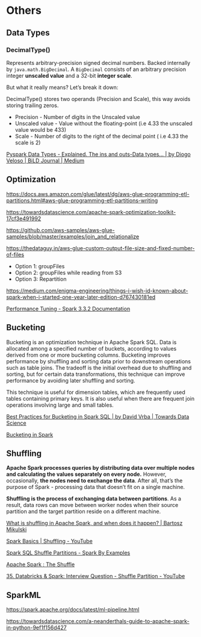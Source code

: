 # Others

## Data Types

### DecimalType()

Represents arbitrary-precision signed decimal numbers. Backed internally by `java.math.BigDecimal`. A `BigDecimal` consists of an arbitrary precision integer **unscaled value** and a 32-bit **integer scale**.

But what it really means? Let’s break it down:

DecimalType() stores two operands (Precision and Scale), this way avoids storing trailing zeros.

- Precision - Number of digits in the Unscaled value
- Unscaled value - Value without the floating-point (i.e 4.33 the unscaled value would be 433)
- Scale - Number of digits to the right of the decimal point ( i.e 4.33 the scale is 2)

[Pyspark Data Types - Explained. The ins and outs-Data types… | by Diogo Veloso | BiLD Journal | Medium](https://medium.com/bild-journal/pyspark-data-types-explained-feb5e6f83c43)

## Optimization

https://docs.aws.amazon.com/glue/latest/dg/aws-glue-programming-etl-partitions.html#aws-glue-programming-etl-partitions-writing

https://towardsdatascience.com/apache-spark-optimization-toolkit-17cf3e491992

https://github.com/aws-samples/aws-glue-samples/blob/master/examples/join_and_relationalize

https://thedataguy.in/aws-glue-custom-output-file-size-and-fixed-number-of-files

- Option 1: groupFiles
- Option 2: groupFiles while reading from S3
- Option 3: Repartition

https://medium.com/enigma-engineering/things-i-wish-id-known-about-spark-when-i-started-one-year-later-edition-d767430181ed

[Performance Tuning - Spark 3.3.2 Documentation](https://spark.apache.org/docs/latest/sql-performance-tuning.html)

## Bucketing

Bucketing is an optimization technique in Apache Spark SQL. Data is allocated among a specified number of buckets, according to values derived from one or more bucketing columns. Bucketing improves performance by shuffling and sorting data prior to downstream operations such as table joins. The tradeoff is the initial overhead due to shuffling and sorting, but for certain data transformations, this technique can improve performance by avoiding later shuffling and sorting.

This technique is useful for dimension tables, which are frequently used tables containing primary keys. It is also useful when there are frequent join operations involving large and small tables.

[Best Practices for Bucketing in Spark SQL | by David Vrba | Towards Data Science](https://towardsdatascience.com/best-practices-for-bucketing-in-spark-sql-ea9f23f7dd53)

[Bucketing in Spark](https://www.clairvoyant.ai/blog/bucketing-in-spark)

## Shuffling

**Apache Spark processes queries by distributing data over multiple nodes and calculating the values separately on every node.** However, occasionally, **the nodes need to exchange the data**. After all, that’s the purpose of Spark - processing data that doesn’t fit on a single machine.

**Shuffling is the process of exchanging data between partitions**. As a result, data rows can move between worker nodes when their source partition and the target partition reside on a different machine.

[What is shuffling in Apache Spark, and when does it happen? | Bartosz Mikulski](https://www.mikulskibartosz.name/shuffling-in-apache-spark/)

[Spark Basics | Shuffling - YouTube](https://www.youtube.com/watch?v=ffHboqNoW_A)

[Spark SQL Shuffle Partitions - Spark By Examples](https://sparkbyexamples.com/spark/spark-shuffle-partitions/?expand_article=1)

[Apache Spark : The Shuffle](https://www.linkedin.com/pulse/apache-spark-shuffle-akhil-pathirippilly-mana/)

[35. Databricks & Spark: Interview Question - Shuffle Partition - YouTube](https://www.youtube.com/watch?v=Kmb_pm8AQCE)

## SparkML

https://spark.apache.org/docs/latest/ml-pipeline.html

https://towardsdatascience.com/a-neanderthals-guide-to-apache-spark-in-python-9ef1f156d427
